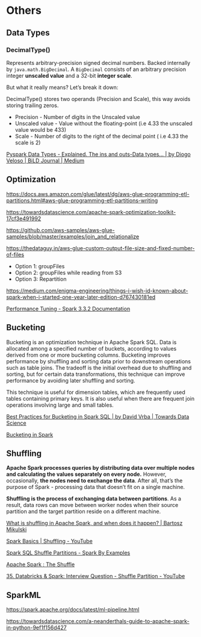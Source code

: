 # Others

## Data Types

### DecimalType()

Represents arbitrary-precision signed decimal numbers. Backed internally by `java.math.BigDecimal`. A `BigDecimal` consists of an arbitrary precision integer **unscaled value** and a 32-bit **integer scale**.

But what it really means? Let’s break it down:

DecimalType() stores two operands (Precision and Scale), this way avoids storing trailing zeros.

- Precision - Number of digits in the Unscaled value
- Unscaled value - Value without the floating-point (i.e 4.33 the unscaled value would be 433)
- Scale - Number of digits to the right of the decimal point ( i.e 4.33 the scale is 2)

[Pyspark Data Types - Explained. The ins and outs-Data types… | by Diogo Veloso | BiLD Journal | Medium](https://medium.com/bild-journal/pyspark-data-types-explained-feb5e6f83c43)

## Optimization

https://docs.aws.amazon.com/glue/latest/dg/aws-glue-programming-etl-partitions.html#aws-glue-programming-etl-partitions-writing

https://towardsdatascience.com/apache-spark-optimization-toolkit-17cf3e491992

https://github.com/aws-samples/aws-glue-samples/blob/master/examples/join_and_relationalize

https://thedataguy.in/aws-glue-custom-output-file-size-and-fixed-number-of-files

- Option 1: groupFiles
- Option 2: groupFiles while reading from S3
- Option 3: Repartition

https://medium.com/enigma-engineering/things-i-wish-id-known-about-spark-when-i-started-one-year-later-edition-d767430181ed

[Performance Tuning - Spark 3.3.2 Documentation](https://spark.apache.org/docs/latest/sql-performance-tuning.html)

## Bucketing

Bucketing is an optimization technique in Apache Spark SQL. Data is allocated among a specified number of buckets, according to values derived from one or more bucketing columns. Bucketing improves performance by shuffling and sorting data prior to downstream operations such as table joins. The tradeoff is the initial overhead due to shuffling and sorting, but for certain data transformations, this technique can improve performance by avoiding later shuffling and sorting.

This technique is useful for dimension tables, which are frequently used tables containing primary keys. It is also useful when there are frequent join operations involving large and small tables.

[Best Practices for Bucketing in Spark SQL | by David Vrba | Towards Data Science](https://towardsdatascience.com/best-practices-for-bucketing-in-spark-sql-ea9f23f7dd53)

[Bucketing in Spark](https://www.clairvoyant.ai/blog/bucketing-in-spark)

## Shuffling

**Apache Spark processes queries by distributing data over multiple nodes and calculating the values separately on every node.** However, occasionally, **the nodes need to exchange the data**. After all, that’s the purpose of Spark - processing data that doesn’t fit on a single machine.

**Shuffling is the process of exchanging data between partitions**. As a result, data rows can move between worker nodes when their source partition and the target partition reside on a different machine.

[What is shuffling in Apache Spark, and when does it happen? | Bartosz Mikulski](https://www.mikulskibartosz.name/shuffling-in-apache-spark/)

[Spark Basics | Shuffling - YouTube](https://www.youtube.com/watch?v=ffHboqNoW_A)

[Spark SQL Shuffle Partitions - Spark By Examples](https://sparkbyexamples.com/spark/spark-shuffle-partitions/?expand_article=1)

[Apache Spark : The Shuffle](https://www.linkedin.com/pulse/apache-spark-shuffle-akhil-pathirippilly-mana/)

[35. Databricks & Spark: Interview Question - Shuffle Partition - YouTube](https://www.youtube.com/watch?v=Kmb_pm8AQCE)

## SparkML

https://spark.apache.org/docs/latest/ml-pipeline.html

https://towardsdatascience.com/a-neanderthals-guide-to-apache-spark-in-python-9ef1f156d427
